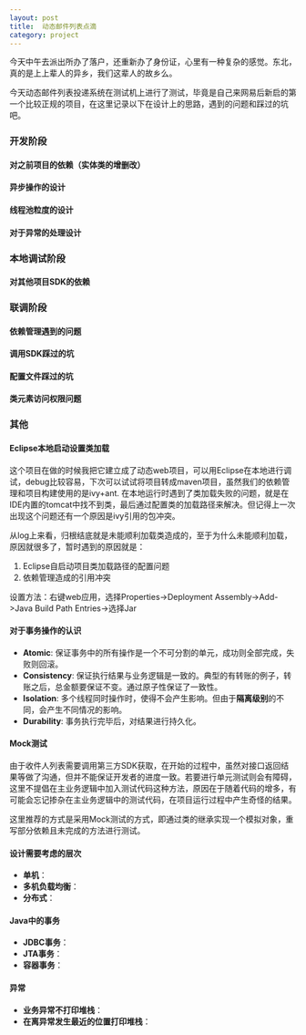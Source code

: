 ```yaml
---
layout: post
title:  动态邮件列表点滴
category: project
---
```


今天中午去派出所办了落户，还重新办了身份证，心里有一种复杂的感觉。东北，真的是上上辈人的异乡，我们这辈人的故乡么。

今天动态邮件列表投递系统在测试机上进行了测试，毕竟是自己来网易后新启的第一个比较正规的项目，在这里记录以下在设计上的思路，遇到的问题和踩过的坑吧。

### 开发阶段
#### 对之前项目的依赖（实体类的增删改）
#### 异步操作的设计
#### 线程池粒度的设计
#### 对于异常的处理设计

### 本地调试阶段
#### 对其他项目SDK的依赖

### 联调阶段
#### 依赖管理遇到的问题
#### 调用SDK踩过的坑
#### 配置文件踩过的坑
#### 类元素访问权限问题

### 其他
#### Eclipse本地启动设置类加载
这个项目在做的时候我把它建立成了动态web项目，可以用Eclipse在本地进行调试，debug比较容易，下次可以试试将项目转成maven项目，虽然我们的依赖管理和项目构建使用的是ivy+ant.
在本地运行时遇到了类加载失败的问题，就是在IDE内置的tomcat中找不到类，最后通过配置类的加载路径来解决。但记得上一次出现这个问题还有一个原因是ivy引用的包冲突。

从log上来看，归根结底就是未能顺利加载类造成的，至于为什么未能顺利加载，原因就很多了，暂时遇到的原因就是：
1. Eclipse自启动项目类加载路径的配置问题
2. 依赖管理造成的引用冲突

设置方法：右键web应用，选择Properties->Deployment Assembly->Add->Java Build Path Entries->选择Jar

#### **对于事务操作的认识**
- **Atomic**: 保证事务中的所有操作是一个不可分割的单元，成功则全部完成，失败则回滚。
- **Consistency**: 保证执行结果与业务逻辑是一致的。典型的有转账的例子，转账之后，总金额要保证不变。通过原子性保证了一致性。
- **Isolation**: 多个线程同时操作时，使得不会产生影响。但由于**隔离级别**的不同，会产生不同情况的影响。
- **Durability**: 事务执行完毕后，对结果进行持久化。

#### **Mock测试**
由于收件人列表需要调用第三方SDK获取，在开始的过程中，虽然对接口返回结果等做了沟通，但并不能保证开发者的进度一致。若要进行单元测试则会有障碍，这里不提倡在主业务逻辑中加入测试代码这种方法，原因在于随着代码的增多，有可能会忘记掺杂在主业务逻辑中的测试代码，在项目运行过程中产生奇怪的结果。

这里推荐的方式是采用Mock测试的方式，即通过类的继承实现一个模拟对象，重写部分依赖且未完成的方法进行测试。

#### **设计需要考虑的层次**
- **单机**：
- **多机负载均衡**：
- **分布式**：

#### **Java中的事务**
- **JDBC事务**：
- **JTA事务**：
- **容器事务**：

#### **异常**
- **业务异常不打印堆栈**：
- **在离异常发生最近的位置打印堆栈**：
